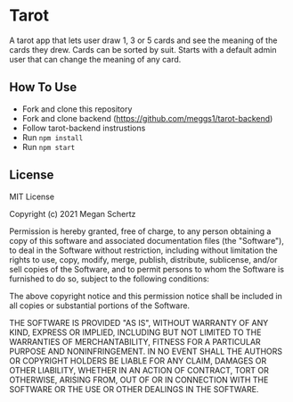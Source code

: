 # Tarot
A tarot app that lets user draw 1, 3 or 5 cards and see the meaning of the cards they drew.
Cards can be sorted by suit.
Starts with a default admin user that can change the meaning of any card.

## How To Use
- Fork and clone this repository
- Fork and clone backend (https://github.com/meggs1/tarot-backend)
- Follow tarot-backend instrustions
- Run ```npm install```
- Run ```npm start```

## License
MIT License

Copyright (c) 2021 Megan Schertz

Permission is hereby granted, free of charge, to any person obtaining a copy
of this software and associated documentation files (the "Software"), to deal
in the Software without restriction, including without limitation the rights
to use, copy, modify, merge, publish, distribute, sublicense, and/or sell
copies of the Software, and to permit persons to whom the Software is
furnished to do so, subject to the following conditions:

The above copyright notice and this permission notice shall be included in all
copies or substantial portions of the Software.

THE SOFTWARE IS PROVIDED "AS IS", WITHOUT WARRANTY OF ANY KIND, EXPRESS OR
IMPLIED, INCLUDING BUT NOT LIMITED TO THE WARRANTIES OF MERCHANTABILITY,
FITNESS FOR A PARTICULAR PURPOSE AND NONINFRINGEMENT. IN NO EVENT SHALL THE
AUTHORS OR COPYRIGHT HOLDERS BE LIABLE FOR ANY CLAIM, DAMAGES OR OTHER
LIABILITY, WHETHER IN AN ACTION OF CONTRACT, TORT OR OTHERWISE, ARISING FROM,
OUT OF OR IN CONNECTION WITH THE SOFTWARE OR THE USE OR OTHER DEALINGS IN THE
SOFTWARE.
